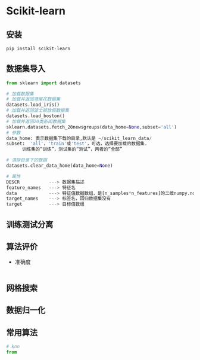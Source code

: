 # Scikit-learn

## 安装

```python
pip install scikit-learn
```

## 数据集导入

```python
from sklearn import datasets

# 加载数据集
# 加载并返回鸢尾花数据集
datasets.load_iris()
# 加载并返回波士顿放假数据集
datasets.load_boston()
# 加载并返回20类新闻数据集
sklearn.datasets.fetch_20newsgroups(data_home=None,subset='all')
# 参数
data_home: 表示数据集下载的目录,默认是 ~/scikit_learn_data/
subset:  'all'，'train'或'test'，可选，选择要加载的数据集.
      训练集的“训练”，测试集的“测试”，两者的“全部”

# 清除目录下的数据
datasets.clear_data_home(data_home=None)

# 属性
DESCR			---> 数据集描述
feature_names	---> 特征名
data			---> 特征值数据数组，是[n_samples*n_features]的二维numpy.ndarry数组
target_names	---> 标签名，回归数据集没有
target			---> 目标值数组
```

## 训练测试分离

## 算法评价

- 准确度

```

```

## 网格搜索



## 数据归一化



## 常用算法

```python
# knn
from 
```

